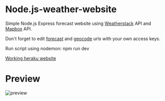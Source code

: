 # Node.js-weather-website
Simple Node.js Express forecast website using [Weatherstack](https://weatherstack.com/) API and [Mapbox](https://www.mapbox.com) API.

Don't forget to edit [forecast](https://github.com/Glaxier0/Node.js-weather-website/blob/main/src/utils/forecast.js) and [geocode](https://github.com/Glaxier0/Node.js-weather-website/blob/main/src/utils/geocode.js) urls with your own access keys.

Run script using nodemon: npm run dev

[Working heraku website](https://glaxier-weather-app.herokuapp.com)

# Preview
![preview](https://user-images.githubusercontent.com/55876415/138608374-236e6f49-d227-4885-b556-2c7ec19b6850.gif)
